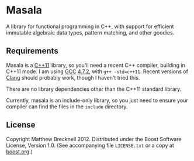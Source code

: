 
# Masala

A library for functional programming in C++, with support for efficient
immutable algebraic data types, pattern matching, and other goodies.

## Requirements

Masala is a [C++11][] library, so you'll need a recent C++ compiler, building
in C++11 mode. I am using [GCC][] [4.7.2][4.7], with `g++ -std=c++11`. Recent
versions of [Clang][] should probably work, though I haven't tried this.

There are no library dependencies other than the C++11 standard library.

[C++11]: http://en.wikipedia.org/wiki/C++11
[GCC]: http://gcc.gnu.org/
[4.7]: http://gcc.gnu.org/gcc-4.7/
[Clang]: http://clang.llvm.org/

Currently, masala is an include-only library, so you just need to ensure your
compiler can find the files in the `include` directory.

## License

Copyright Matthew Brecknell 2012. Distributed under the Boost Software License,
Version 1.0. (See accompanying file `LICENSE.txt` or a copy at [boost.org][].)

[boost.org]: http://www.boost.org/LICENSE_1_0.txt

